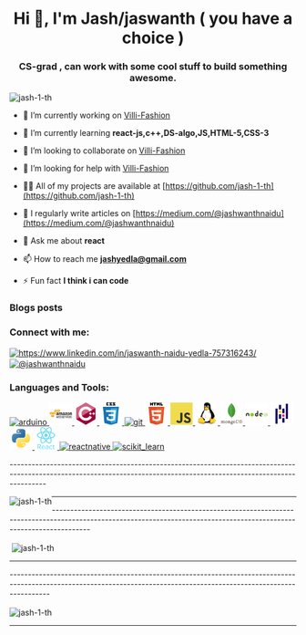 <h1 align="center">Hi 👋, I'm Jash/jaswanth ( you have a choice )</h1>
<h3 align="center">CS-grad , can work with some cool stuff to build something awesome.</h3>

<p align="left"> <img src="https://komarev.com/ghpvc/?username=jash-1-th&label=Profile%20views&color=0e75b6&style=flat" alt="jash-1-th" /> </p>

- 🔭 I’m currently working on [Villi-Fashion](https://github.com/jvtRepo/Jaswanth-Naidu-Yedla.git)

- 🌱 I’m currently learning **react-js,c++,DS-algo,JS,HTML-5,CSS-3**

- 👯 I’m looking to collaborate on [Villi-Fashion](https://github.com/jvtRepo/Jaswanth-Naidu-Yedla.git)

- 🤝 I’m looking for help with [Villi-Fashion](https://github.com/jvtRepo/Jaswanth-Naidu-Yedla.git)

- 👨‍💻 All of my projects are available at [https://github.com/jash-1-th](https://github.com/jash-1-th)

- 📝 I regularly write articles on [https://medium.com/@jashwanthnaidu](https://medium.com/@jashwanthnaidu)

- 💬 Ask me about **react**

- 📫 How to reach me **jashyedla@gmail.com**

- ⚡ Fun fact **I think i can code**

### Blogs posts
<!-- BLOG-POST-LIST:START -->
<!-- BLOG-POST-LIST:END -->

<h3 align="left">Connect with me:</h3>
<p align="left">
<a href="https://linkedin.com/in/https://www.linkedin.com/in/jaswanth-naidu-yedla-757316243/" target="blank"><img align="center" src="https://raw.githubusercontent.com/rahuldkjain/github-profile-readme-generator/master/src/images/icons/Social/linked-in-alt.svg" alt="https://www.linkedin.com/in/jaswanth-naidu-yedla-757316243/" height="30" width="40" /></a>
<a href="https://medium.com/@jashwanthnaidu" target="blank"><img align="center" src="https://raw.githubusercontent.com/rahuldkjain/github-profile-readme-generator/master/src/images/icons/Social/medium.svg" alt="@jashwanthnaidu" height="30" width="40" /></a>
</p>

<h3 align="left">Languages and Tools:</h3>
<p align="left"> <a href="https://www.arduino.cc/" target="_blank" rel="noreferrer"> <img src="https://cdn.worldvectorlogo.com/logos/arduino-1.svg" alt="arduino" width="40" height="40"/> </a> <a href="https://aws.amazon.com" target="_blank" rel="noreferrer"> <img src="https://raw.githubusercontent.com/devicons/devicon/master/icons/amazonwebservices/amazonwebservices-original-wordmark.svg" alt="aws" width="40" height="40"/> </a> <a href="https://www.w3schools.com/cpp/" target="_blank" rel="noreferrer"> <img src="https://raw.githubusercontent.com/devicons/devicon/master/icons/cplusplus/cplusplus-original.svg" alt="cplusplus" width="40" height="40"/> </a> <a href="https://www.w3schools.com/css/" target="_blank" rel="noreferrer"> <img src="https://raw.githubusercontent.com/devicons/devicon/master/icons/css3/css3-original-wordmark.svg" alt="css3" width="40" height="40"/> </a> <a href="https://git-scm.com/" target="_blank" rel="noreferrer"> <img src="https://www.vectorlogo.zone/logos/git-scm/git-scm-icon.svg" alt="git" width="40" height="40"/> </a> <a href="https://www.w3.org/html/" target="_blank" rel="noreferrer"> <img src="https://raw.githubusercontent.com/devicons/devicon/master/icons/html5/html5-original-wordmark.svg" alt="html5" width="40" height="40"/> </a> <a href="https://developer.mozilla.org/en-US/docs/Web/JavaScript" target="_blank" rel="noreferrer"> <img src="https://raw.githubusercontent.com/devicons/devicon/master/icons/javascript/javascript-original.svg" alt="javascript" width="40" height="40"/> </a> <a href="https://www.linux.org/" target="_blank" rel="noreferrer"> <img src="https://raw.githubusercontent.com/devicons/devicon/master/icons/linux/linux-original.svg" alt="linux" width="40" height="40"/> </a> <a href="https://www.mongodb.com/" target="_blank" rel="noreferrer"> <img src="https://raw.githubusercontent.com/devicons/devicon/master/icons/mongodb/mongodb-original-wordmark.svg" alt="mongodb" width="40" height="40"/> </a> <a href="https://nodejs.org" target="_blank" rel="noreferrer"> <img src="https://raw.githubusercontent.com/devicons/devicon/master/icons/nodejs/nodejs-original-wordmark.svg" alt="nodejs" width="40" height="40"/> </a> <a href="https://pandas.pydata.org/" target="_blank" rel="noreferrer"> <img src="https://raw.githubusercontent.com/devicons/devicon/2ae2a900d2f041da66e950e4d48052658d850630/icons/pandas/pandas-original.svg" alt="pandas" width="40" height="40"/> </a> <a href="https://www.python.org" target="_blank" rel="noreferrer"> <img src="https://raw.githubusercontent.com/devicons/devicon/master/icons/python/python-original.svg" alt="python" width="40" height="40"/> </a> <a href="https://reactjs.org/" target="_blank" rel="noreferrer"> <img src="https://raw.githubusercontent.com/devicons/devicon/master/icons/react/react-original-wordmark.svg" alt="react" width="40" height="40"/> </a> <a href="https://reactnative.dev/" target="_blank" rel="noreferrer"> <img src="https://reactnative.dev/img/header_logo.svg" alt="reactnative" width="40" height="40"/> </a> <a href="https://scikit-learn.org/" target="_blank" rel="noreferrer"> <img src="https://upload.wikimedia.org/wikipedia/commons/0/05/Scikit_learn_logo_small.svg" alt="scikit_learn" width="40" height="40"/> </a> </p>
----------------------------------------------------------------------------------------------------------------------------------------------------------------------
<p><img align="left" src="https://github-readme-stats.vercel.app/api/top-langs?username=jash-1-th&show_icons=true&locale=en&layout=compact" alt="jash-1-th" /></p><hr>
----------------------------------------------------------------------------------------------------------------------------------------------------------------------
<p>&nbsp;<img align="center" src="https://github-readme-stats.vercel.app/api?username=jash-1-th&show_icons=true&locale=en" alt="jash-1-th" /></p><hr>
-----------------------------------------------------------------------------------------------------------------------------------------------------------------------
<p><img align="center" src="https://github-readme-streak-stats.herokuapp.com/?user=jash-1-th&" alt="jash-1-th" /></p><hr>
